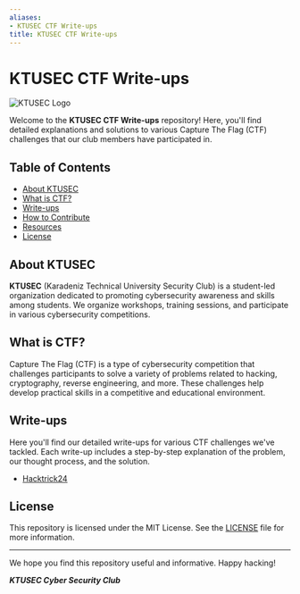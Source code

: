 ```yaml
---
aliases:
- KTUSEC CTF Write-ups
title: KTUSEC CTF Write-ups
---
```

# KTUSEC CTF Write-ups

![KTUSEC Logo](https://avatars.githubusercontent.com/u/26014323?s=400&u=16dfbcd7a4f950737ad0bde038bf964bbe1b4fde&v=4)

Welcome to the **KTUSEC CTF Write-ups** repository! Here, you'll find detailed explanations and solutions to various Capture The Flag (CTF) challenges that our club members have participated in.

## Table of Contents

- [About KTUSEC](#about-ktusec)
- [What is CTF?](#what-is-ctf)
- [Write-ups](#write-ups)
- [How to Contribute](#how-to-contribute)
- [Resources](#resources)
- [License](#license)

## About KTUSEC

**KTUSEC** (Karadeniz Technical University Security Club) is a student-led organization dedicated to promoting cybersecurity awareness and skills among students. We organize workshops, training sessions, and participate in various cybersecurity competitions.

## What is CTF?

Capture The Flag (CTF) is a type of cybersecurity competition that challenges participants to solve a variety of problems related to hacking, cryptography, reverse engineering, and more. These challenges help develop practical skills in a competitive and educational environment.

## Write-ups

Here you'll find our detailed write-ups for various CTF challenges we've tackled. Each write-up includes a step-by-step explanation of the problem, our thought process, and the solution.

- [Hacktrick24](Hacktrick24/README.md)

## License

This repository is licensed under the MIT License. See the [LICENSE](LICENSE.md) file for more information.

---

We hope you find this repository useful and informative. Happy hacking!

_**KTUSEC Cyber Security Club**_
